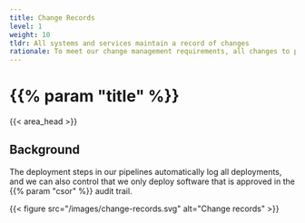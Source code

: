 ```yaml
---
title: Change Records
level: 1
weight: 10
tldr: All systems and services maintain a record of changes
rationale: To meet our change management requirements, all changes to production systems are recorded permanently
---
```


# {{% param "title" %}}
{{< area_head >}}

## Background

The deployment steps in our pipelines automatically log all deployments, and we can also control that we only deploy software that is approved in the {{% param "csor"  %}} audit trail.

{{< figure src="/images/change-records.svg" alt="Change records" >}}